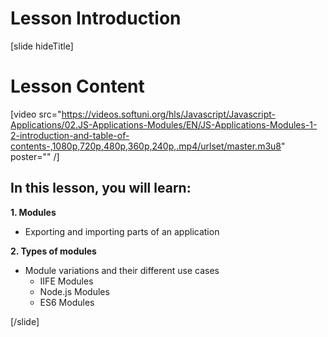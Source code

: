 # Lesson Introduction

[slide hideTitle]
# Lesson Content

[video src="https://videos.softuni.org/hls/Javascript/Javascript-Applications/02.JS-Applications-Modules/EN/JS-Applications-Modules-1-2-introduction-and-table-of-contents-,1080p,720p,480p,360p,240p,.mp4/urlset/master.m3u8" poster="" /]

## In this lesson, you will learn:

**1. Modules**
- Exporting and importing parts of an application

**2. Types of modules**
- Module variations and their different use cases
  * IIFE Modules
  * Node\.js Modules
  * ES6 Modules

[/slide]